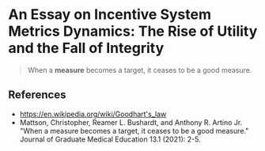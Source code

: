# An Essay on Incentive System Metrics Dynamics: The Rise of Utility and the Fall of Integrity

> When a **measure** becomes a target, it ceases to be a good measure.
> 

## References

- https://en.wikipedia.org/wiki/Goodhart's_law
- Mattson, Christopher, Reamer L. Bushardt, and Anthony R. Artino Jr. "When a measure becomes a target, it ceases to be a good measure." Journal of Graduate Medical Education 13.1 (2021): 2-5.